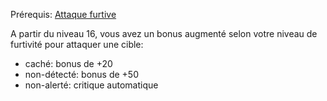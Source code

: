 Prérequis: [Attaque furtive](../../1.%20Talent%20de%20base/Attaque%20furtive.md)

A partir du niveau 16, vous avez un bonus augmenté selon votre niveau de furtivité pour attaquer une cible:
- caché: bonus de +20
- non-détecté: bonus de +50
- non-alerté: critique automatique